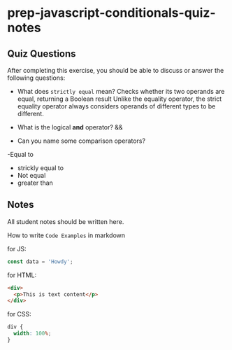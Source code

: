 # prep-javascript-conditionals-quiz-notes

## Quiz Questions

After completing this exercise, you should be able to discuss or answer the following questions:

- What does `strictly equal` mean?
  Checks whether its two operands are equal, returning a Boolean result
  Unlike the equality operator, the strict equality operator always considers operands of different types to be different.

- What is the logical **and** operator?
  &&

- Can you name some comparison operators?

-Equal to

- strickly equal to
- Not equal
- greater than

## Notes

All student notes should be written here.

How to write `Code Examples` in markdown

for JS:

```javascript
const data = 'Howdy';
```

for HTML:

```html
<div>
  <p>This is text content</p>
</div>
```

for CSS:

```css
div {
  width: 100%;
}
```

